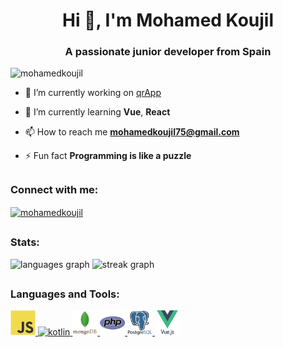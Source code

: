 <!--
**mohamedkoujil/mohamedkoujil** is a ✨ _special_ ✨ repository because its `README.md` (this file) appears on your GitHub profile.

Here are some ideas to get you started:

- 🔭 I’m currently working on ...
- 🌱 I’m currently learning ...
- 👯 I’m looking to collaborate on ...
- 🤔 I’m looking for help with ...
- 💬 Ask me about ...
- 📫 How to reach me: ...
- 😄 Pronouns: ...
- ⚡ Fun fact: ...
-->
<h1 align="center">Hi 👋, I'm Mohamed Koujil</h1>
<h3 align="center">A passionate junior developer from Spain</h3>

<p align="left"> <img src="https://komarev.com/ghpvc/?username=mohamedkoujil&label=Profile%20views&color=0e75b6&style=flat" alt="mohamedkoujil" /> </p>
<!--
<p align="left"> <a href="https://github.com/ryo-ma/github-profile-trophy"><img src="https://github-profile-trophy.vercel.app/?username=mohamedkoujil" alt="mohamedkoujil" /></a> </p>
-->

- 🔭 I’m currently working on [qrApp]([https://github.com/mohamedkoujil/wallashop.git](https://github.com/mohamedkoujil/qrApp))

- 🌱 I’m currently learning **Vue**, **React**

- 📫 How to reach me [**mohamedkoujil75@gmail.com**](mailto:mohamedkoujil75@gmail.com)

- ⚡ Fun fact **Programming is like a puzzle**

##

<h3 align="left">Connect with me:</h3>
<p align="left">
<a href="https://linkedin.com/in/mohamedkoujil" target="blank"><img align="center" src="https://raw.githubusercontent.com/rahuldkjain/github-profile-readme-generator/master/src/images/icons/Social/linked-in-alt.svg" alt="mohamedkoujil" height="30" width="40" /></a>
</p>

##

<h3 align="left">Stats:</h3>
<div align="left">
  <img src="https://github-readme-stats.vercel.app/api/top-langs?username=mohamedkoujil&locale=en&hide_title=false&layout=compact&card_width=320&langs_count=5&theme=dracula&hide_border=false&order=2" height="150" alt="languages graph"  />
  <img src="https://streak-stats.demolab.com?user=mohamedkoujil&locale=en&mode=daily&theme=dracula&hide_border=false&border_radius=5&order=3" height="150" alt="streak graph"  />
</div>

##

<h3 align="left">Languages and Tools:</h3>
<p align="left"> <a href="https://developer.mozilla.org/en-US/docs/Web/JavaScript" target="_blank" rel="noreferrer"> <img src="https://raw.githubusercontent.com/devicons/devicon/master/icons/javascript/javascript-original.svg" alt="javascript" width="40" height="40"/> </a> <a href="https://kotlinlang.org" target="_blank" rel="noreferrer"> <img src="https://www.vectorlogo.zone/logos/kotlinlang/kotlinlang-icon.svg" alt="kotlin" width="40" height="40"/> </a> <a href="https://www.mongodb.com/" target="_blank" rel="noreferrer"> <img src="https://raw.githubusercontent.com/devicons/devicon/master/icons/mongodb/mongodb-original-wordmark.svg" alt="mongodb" width="40" height="40"/> </a> <a href="https://www.php.net" target="_blank" rel="noreferrer"> <img src="https://raw.githubusercontent.com/devicons/devicon/master/icons/php/php-original.svg" alt="php" width="40" height="40"/> </a> <a href="https://www.postgresql.org" target="_blank" rel="noreferrer"> <img src="https://raw.githubusercontent.com/devicons/devicon/master/icons/postgresql/postgresql-original-wordmark.svg" alt="postgresql" width="40" height="40"/> </a> <a href="https://vuejs.org/" target="_blank" rel="noreferrer"> <img src="https://raw.githubusercontent.com/devicons/devicon/master/icons/vuejs/vuejs-original-wordmark.svg" alt="vuejs" width="40" height="40"/> </a> </p>
